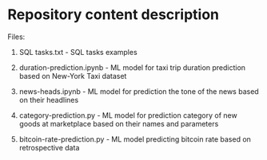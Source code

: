# Repository content description

Files:

1. SQL tasks.txt - SQL tasks examples

2. duration-prediction.ipynb - ML model for taxi trip duration prediction based on New-York Taxi dataset

3. news-heads.ipynb - ML model for prediction the tone of the news based on their headlines

4. category-prediction.py - ML model for prediction category of new goods at marketplace based on their names and parameters

5. bitcoin-rate-prediction.py - ML model predicting bitcoin rate based on retrospective data

